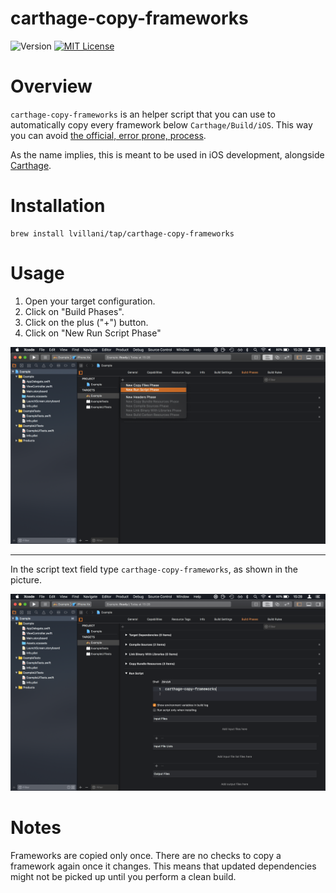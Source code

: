 # carthage-copy-frameworks

![Version](https://img.shields.io/badge/version-v2.0.0-blue.svg)
[![MIT License](https://img.shields.io/badge/license-mit-blue.svg)](http://choosealicense.com/licenses/mit/)


# Overview

`carthage-copy-frameworks` is an helper script that you can use to automatically copy every
framework below `Carthage/Build/iOS`. This way you can avoid [the official, error prone,
process](https://github.com/Carthage/Carthage#if-youre-building-for-ios-tvos-or-watchos).

As the name implies, this is meant to be used in iOS development, alongside
[Carthage](https://github.com/Carthage/Carthage).


# Installation

    brew install lvillani/tap/carthage-copy-frameworks


# Usage

1. Open your target configuration.
2. Click on "Build Phases".
3. Click on the plus ("+") button.
4. Click on "New Run Script Phase"

![Step 1](images/step1.png)

----

In the script text field type `carthage-copy-frameworks`, as shown in the picture.

![Step 2](images/step2.png)


# Notes

Frameworks are copied only once. There are no checks to copy a framework again once it changes. This
means that updated dependencies might not be picked up until you perform a clean build.
